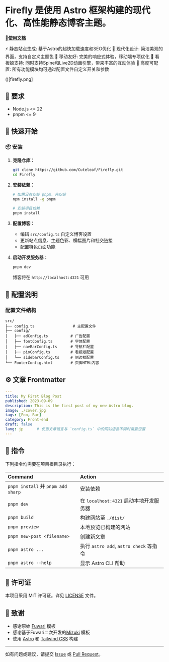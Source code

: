 
# Firefly 是使用 Astro 框架构建的现代化、高性能静态博客主题。


[**📝使用文档**](https://docs-firefly.cuteleaf.cn/)

⚡ 静态站点生成: 基于Astro的超快加载速度和SEO优化
🎨 现代化设计: 简洁美观的界面，支持自定义主题色
📱 移动友好: 完美的响应式体验，移动端专项优化
🌟 看板娘支持: 同时支持Spine和Live2D动画引擎，带来丰富的互动体验
🔧 高度可配置: 所有功能模块均可通过配置文件自定义开关和参数

()[firefly.png]

## 👀 要求

- Node.js <= 22
- pnpm <= 9

## 🚀 快速开始

### 📦 安装

1. **克隆仓库：**
   ```bash
   git clone https://github.com/Cuteleaf/Firefly.git
   cd Firefly
   ```

2. **安装依赖：**
   ```bash
   # 如果没有安装 pnpm，先安装
   npm install -g pnpm
   
   # 安装项目依赖
   pnpm install
   ```

3. **配置博客：**
   - 编辑 `src/config.ts` 自定义博客设置
   - 更新站点信息、主题色彩、横幅图片和社交链接
   - 配置特色页面功能

4. **启动开发服务器：**
   ```bash
   pnpm dev
   ```
   博客将在 `http://localhost:4321` 可用


## 📖 配置说明

### 配置文件结构

```
src/
├── config.ts                 # 主配置文件
├── config/
│   ├── adConfig.ts          # 广告配置
│   ├── fontConfig.ts        # 字体配置
│   ├── navBarConfig.ts      # 导航栏配置
│   ├── pioConfig.ts         # 看板娘配置
│   └── sidebarConfig.ts     # 侧边栏配置
└── FooterConfig.html        # 页脚HTML内容
```


## ⚙️ 文章 Frontmatter

```yaml
---
title: My First Blog Post
published: 2023-09-09
description: This is the first post of my new Astro blog.
image: ./cover.jpg
tags: [Foo, Bar]
category: Front-end
draft: false
lang: jp      # 仅当文章语言与 `config.ts` 中的网站语言不同时需要设置
---
```

## 🧞 指令

下列指令均需要在项目根目录执行：

| Command                           | Action                            |
|:----------------------------------|:----------------------------------|
| `pnpm install` 并 `pnpm add sharp` | 安装依赖                              |
| `pnpm dev`                        | 在 `localhost:4321` 启动本地开发服务器      |
| `pnpm build`                      | 构建网站至 `./dist/`                   |
| `pnpm preview`                    | 本地预览已构建的网站                        |
| `pnpm new-post <filename>`        | 创建新文章                             |
| `pnpm astro ...`                  | 执行 `astro add`, `astro check` 等指令 |
| `pnpm astro --help`               | 显示 Astro CLI 帮助                   |


## 📄 许可证

本项目采用 MIT 许可证。详见 [LICENSE](../LICENSE) 文件。

## 🙏 致谢

- 感谢原始 [Fuwari](https://github.com/saicaca/fuwari) 模板
- 感谢基于Fuwari二次开发的[Mizuki](https://github.com/matsuzaka-yuki/Mizuki) 模板
- 使用 [Astro](https://astro.build) 和 [Tailwind CSS](https://tailwindcss.com) 构建
---

如有问题或建议，请提交 [Issue](https://github.com/CuteLeaf/Firefly/issues) 或 [Pull Request](https://github.com/CuteLeaf/Firefly/pulls)。
